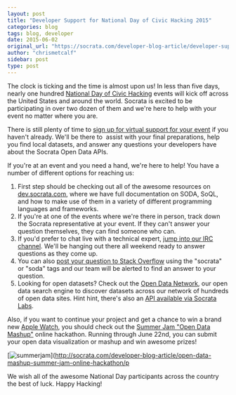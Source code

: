 ```yaml
---
layout: post
title: "Developer Support for National Day of Civic Hacking 2015"
categories: blog
tags: blog, developer
date: 2015-06-02
original_url: "https://socrata.com/developer-blog-article/developer-support-for-national-day-of-civic-hacking-2015/"
author: "chrismetcalf"
sidebar: post
type: post
---
```


The clock is ticking and the time is almost upon us! In less than five days, nearly one hundred [National Day of Civic Hacking](http://hackforchange.org/) events will kick off across the United States and around the world. Socrata is excited to be participating in over two dozen of them and we're here to help with your event no matter where you are.

There is still plenty of time to [sign up for virtual support for your event](https://docs.google.com/forms/d/1t3tTklJDlsrRWFozFWqvcQznsIGaA3pGRN6pRKN9vW4/viewform) if you haven't already. We'll be there to &nbsp;assist with your final preparations, help you find local datasets, and answer any questions your developers have about the Socrata Open Data APIs.

If you're at an event and you need a hand, we're here to help! You have a number of different options for reaching us:

1. First step should be checking out all of the awesome resources on [dev.socrata.com](http://dev.socrata.com), where we have full documentation on SODA, SoQL, and how to make use of them in a variety of different programming languages and frameworks.
2. If you're at one of the events where we're there in person, track down the Socrata representative at your event. If they can't answer your question themselves, they can find someone who can.
3. If you'd prefer to chat live with a technical expert, [jump into our IRC channel](http://dev.socrata.com/irc.html). We'll be hanging out there all weekend ready to answer questions as they come up.
4. You can also [post your question to Stack Overflow](http://stackoverflow.com/questions/ask?tags=soda,socrata) using the "socrata" or "soda" tags and our team will be alerted to find an answer to your question.
5. Looking for open datasets? Check out the [Open Data Network](http://www.opendatanetwork.com/), our open data search engine to discover datasets across our network of hundreds of open data sites. Hint hint, there's also an [API available via Socrata Labs](http://labs.socrata.com.dev/docs/search.html).

Also, if you want to continue your project and get a chance to win a brand new [Apple Watch](http://www.apple.com/watch/), you should check out the [Summer Jam "Open Data Mashup"](http://socrata.com/developer-blog-article/open-data-mashup-summer-jam-online-hackathon/) online hackathon. Running through June 22nd, you can submit your open data visualization or mashup and win awesome prizes!

[![summerjam](/img/summerjam.png)](http://socrata.com/developer-blog-article/open-data-mashup-summer-jam-online-hackathon/p

We wish all of the awesome National Day participants across the country the best of luck. Happy Hacking!



